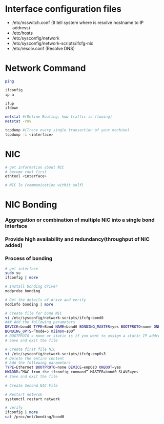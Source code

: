 # Interface configuration files
- /etc/nsswitch.conf (It tell system where is resolve hostname to IP address)
- /etc/hosts
- /etc/sysconfig/network
- /etc/sysconfig/network-scripts/ifcfg-nic
- /etc/resolv.conf (Resolve DNS)



# Network Command
```sh
ping

ifconfig
ip a

ifup 
ifdown

netstat #(Define Routing, how traffic is flowing)
netstat -rnv

tcpdump #(Trace every single transaction of your machine)
tcpdump -i <interface>
```


# NIC
```sh
# get information about NIC
# become root first
ethtool <interface>

# NIC lo (communication withit self) 
```

# NIC Bonding
### Aggregation or combination of multiple NIC into a single bond interface
### Provide high availability and redundancy(throughput of NIC added)
### Process of bonding
```sh
# get interface
sudo su
ifconfig | more

# Install bonding driver
modprobe bonding

# Get the details of drive and verify
modinfo bonding | more

# Create file for bond NIC
vi /etc/sysconfig/network-scripts/ifcfg-bond0 
### Add the following parameters 
DEVICE=bond0 TYPE=Bond NAME=bond0 BONDING_MASTER=yes BOOTPROTO=none ONBOOT=yes IPADDR=192.168.1.80 NETMASK=255.255.255.0 GATEWAY=192.168.1.1 
BONDING_OPTS=”mode=5 miimon=100” 
# BOOTPROTO = none or static is if you want to assign a static IP address
# Save and exit the file

# Create first file NIC
vi /etc/sysconfig/network-scripts/ifcfg-enp0s3 
# Delete the entire content 
# Add the following parameters 
TYPE=Ethernet BOOTPROTO=none DEVICE=enp0s3 ONBOOT=yes 
HWADDR=”MAC from the ifconfig command” MASTER=bond0 SLAVE=yes 
# Save and exit the file 
 
# Create Second NIC File

# Restart netwrok
systemctl restart network

# verify
ifconfig | more
cat /proc/net/bonding/bond0
```